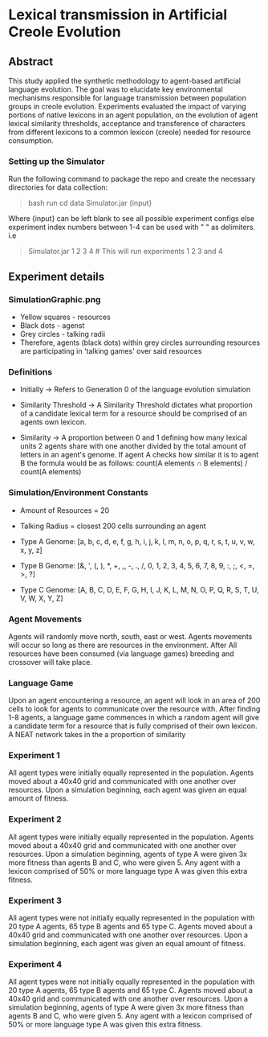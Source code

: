 # Lexical transmission  in Artificial Creole Evolution

## Abstract

This study applied the synthetic methodology to agent-based artificial
language evolution. The goal was to elucidate key environmental
mechanisms responsible for language
transmission between population groups in creole evolution.
Experiments evaluated the impact of varying portions of native
lexicons in an agent population, on the evolution of agent lexical
similarity thresholds, acceptance and transference of characters from
different lexicons to a common lexicon (creole) needed for resource
consumption.

### Setting up the Simulator
Run the following command to package the repo and create the necessary directories for data collection:

> bash run
> cd data
> Simulator.jar {input}

Where {input} can be left blank to see all possible experiment configs else experiment index numbers between 1-4 can be used with " " as delimiters. i.e 
> Simulator.jar 1 2 3 4 # This will run experiments 1 2 3 and 4


## Experiment details 

### SimulationGraphic.png
- Yellow squares - resources
- Black dots - agenst
- Grey circles - talking radii
- Therefore, agents (black dots) within grey circles surrounding resources are participating in 'talking games' over said resources

### Definitions
- Initially -> Refers to Generation 0 of the language evolution simulation

- Similarity Threshold -> A Similarity Threshold dictates what proportion of a candidate lexical term for a resource should be comprised of an agents own lexicon.

- Similarity -> A proportion between 0 and 1 defining how many lexical units 2 agents share with one another divided by the total amount of letters in an agent's genome. If agent A checks how similar it is to agent B the formula would be as follows: 
count(A elements ∩ B elements) / count(A elements)

### Simulation/Environment Constants
- Amount of Resources = 20

- Talking Radius = closest 200 cells surrounding an agent

- Type A Genome: [a, b, c, d, e, f, g, h, i, j, k, l, m, n, o, p, q, r, s, t, u, v, w, x, y, z]

- Type B Genome: [&, ', (, ), *, +, ,, -, ., /, 0, 1, 2, 3, 4, 5, 6, 7, 8, 9, :, ;, <, =, >, ?]

- Type C Genome: [A, B, C, D, E, F, G, H, I, J, K, L, M, N, O, P, Q, R, S, T, U, V, W, X, Y, Z]


### Agent Movements
Agents will randomly move north, south, east or west. Agents movements will occur so long as there are resources in the environment. After All resources have been consumed (via language games) breeding and crossover will take place.  

### Language Game
Upon an agent encountering a resource, an agent will look in an area of 200 cells to look for agents to communicate over the resource with. After finding 1-8 agents, a language game commences in which a random agent will give a candidate term for a resource that is fully comprised of their own lexicon. A NEAT network takes in the a proportion of similarity

### Experiment 1
All agent types were initially equally represented in the population.
Agents moved about a 40x40 grid and communicated with one another over resources.
Upon a simulation beginning, each agent was given an equal amount of fitness.

### Experiment 2
All agent types were initially equally represented in the population.
Agents moved about a 40x40 grid and communicated with one another over resources.
Upon a simulation beginning, agents of type A were given 3x more fitness than agents B and C, who were given 5. Any agent with a lexicon comprised of 50% or more language type A was given this extra fitness.

### Experiment 3
All agent types were not initially equally represented in the population with 20 type A agents, 65 type B agents and 65 type C.
Agents moved about a 40x40 grid and communicated with one another over resources.
Upon a simulation beginning, each agent was given an equal amount of fitness.

### Experiment 4
All agent types were not initially equally represented in the population with 20 type A agents, 65 type B agents and 65 type C.
Agents moved about a 40x40 grid and communicated with one another over resources.
Upon a simulation beginning, agents of type A were given 3x more fitness than agents B and C, who were given 5. Any agent with a lexicon comprised of 50% or more language type A was given this extra fitness.
